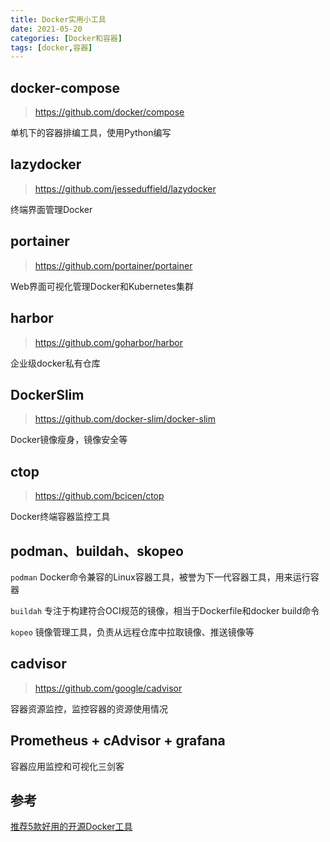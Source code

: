 ```yaml
---
title: Docker实用小工具
date: 2021-05-20
categories: [Docker和容器]
tags: [docker,容器]
---
```


## docker-compose

> https://github.com/docker/compose

单机下的容器排编工具，使用Python编写

## lazydocker

> https://github.com/jesseduffield/lazydocker

终端界面管理Docker

## portainer

> https://github.com/portainer/portainer

Web界面可视化管理Docker和Kubernetes集群

## harbor

> https://github.com/goharbor/harbor

企业级docker私有仓库

## DockerSlim

> https://github.com/docker-slim/docker-slim

Docker镜像瘦身，镜像安全等

## ctop

> https://github.com/bcicen/ctop

Docker终端容器监控工具

## podman、buildah、skopeo

`podman` Docker命令兼容的Linux容器工具，被誉为下一代容器工具，用来运行容器

`buildah` 专注于构建符合OCI规范的镜像，相当于Dockerfile和docker build命令

`kopeo` 镜像管理工具，负责从远程仓库中拉取镜像、推送镜像等

## cadvisor

> https://github.com/google/cadvisor

容器资源监控，监控容器的资源使用情况

## Prometheus + cAdvisor + grafana

容器应用监控和可视化三剑客

## 参考

[推荐5款好用的开源Docker工具](https://cloud.tencent.com/developer/news/491597)